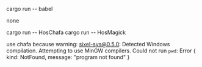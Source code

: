 cargo run -- babel

none

cargo run -- HosChafa
cargo run -- HosMagick

use chafa
because 
warning: sixel-sys@0.5.0: Detected Windows compilation. Attempting to use MinGW compilers.
Could not run `pwd`: Error { kind: NotFound, message: "program not found" }